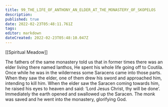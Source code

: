 ```yaml
---
title: 99_THE_LIFE_OF_ANTHONY_AN_ELDER_AT_THE_MONASTERY_OF_SKOPELOS
description: 
published: true
date: 2022-02-23T05:48:11.761Z
tags: 
editor: markdown
dateCreated: 2022-02-23T05:48:10.047Z
---
```


[[Spiritual Meadow]]
 
The fathers of the same monastery told us that in former times there was an elder living there named Ianthos, He spent his whole life going off to Coutila. Once while he was in the wilderness some Saracens came into those parts. When they saw the elder, one of them drew his sword and approached him, intending to kill him. When the elder saw the Saracen coming towards him, he raised his eyes to heaven and said: ‘Lord Jesus Christ, thy will be done’. Immediately the earth opened and swallowed up the Saracen. The monk was saved and he went into the monastery, glorifying God.

